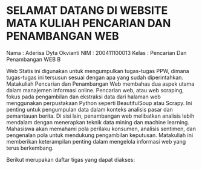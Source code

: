 # SELAMAT DATANG DI WEBSITE MATA KULIAH PENCARIAN DAN PENAMBANGAN WEB

Nama    : Aderisa Dyta Okvianti
NIM     : 200411100013
Kelas   : Pencarian Dan Penambangan WEB B

Web Statis ini digunakan untuk mengumpulkan tugas-tugas PPW, dimana tugas-tugas ini tersusun sesuai dengan apa yang sudah diperintahkan. 
Matakuliah Pencarian dan Penambangan Web membahas dua aspek utama dalam manajemen informasi online. Pencarian web, atau web scraping, fokus pada pengambilan dan ekstraksi data dari halaman web menggunakan perpustakaan Python seperti BeautifulSoup atau Scrapy. Ini penting untuk pengumpulan data dalam konteks analisis pasar dan pemantauan berita. Di sisi lain, penambangan web melibatkan analisis lebih mendalam dengan menerapkan teknik data mining dan machine learning. Mahasiswa akan memahami pola perilaku konsumen, analisis sentimen, dan pengenalan pola untuk mendukung pengambilan keputusan. Matakuliah ini memberikan keterampilan penting dalam mengelola informasi web yang terus berkembang.

Berikut merupakan daftar tigas yang dapat diakses:

